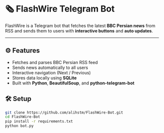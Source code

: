# 🗞️ FlashWire Telegram Bot

FlashWire is a Telegram bot that fetches the latest **BBC Persian news** from RSS and sends them to users with **interactive buttons** and **auto updates**.

---

## ⚙️ Features
- Fetches and parses BBC Persian RSS feed  
- Sends news automatically to all users  
- Interactive navigation (Next / Previous)  
- Stores data locally using **SQLite**  
- Built with **Python**, **BeautifulSoup**, and **python-telegram-bot**

## 🛠️ Setup
```bash
git clone https://github.com/alihstm/FlashWire-Bot.git
cd FlashWire-Bot
pip install -r requirements.txt
python bot.py
